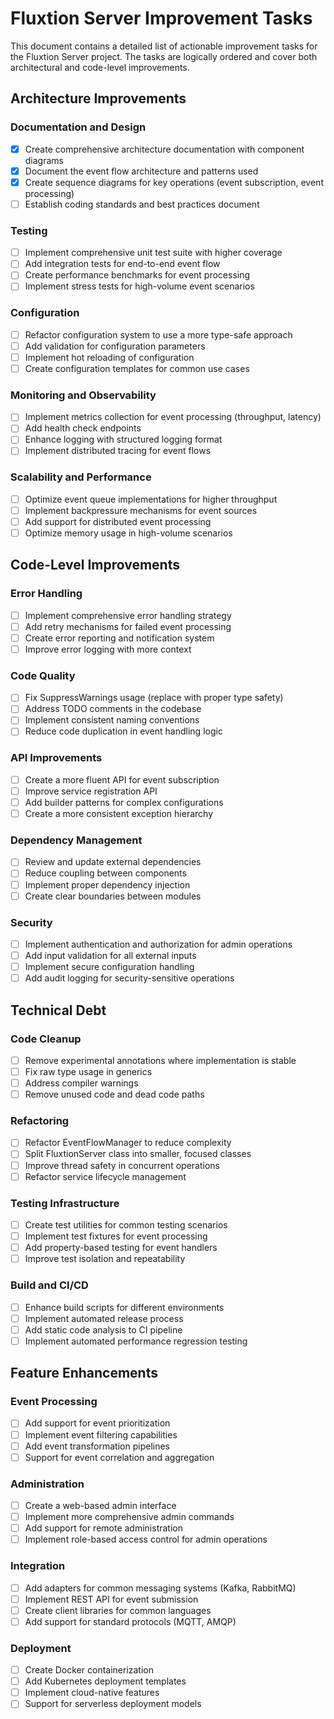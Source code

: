 # Fluxtion Server Improvement Tasks

This document contains a detailed list of actionable improvement tasks for the Fluxtion Server project. The tasks are logically ordered and cover both architectural and code-level improvements.

## Architecture Improvements

### Documentation and Design
- [x] Create comprehensive architecture documentation with component diagrams
- [x] Document the event flow architecture and patterns used
- [x] Create sequence diagrams for key operations (event subscription, event processing)
- [ ] Establish coding standards and best practices document

### Testing
- [ ] Implement comprehensive unit test suite with higher coverage
- [ ] Add integration tests for end-to-end event flow
- [ ] Create performance benchmarks for event processing
- [ ] Implement stress tests for high-volume event scenarios

### Configuration
- [ ] Refactor configuration system to use a more type-safe approach
- [ ] Add validation for configuration parameters
- [ ] Implement hot reloading of configuration
- [ ] Create configuration templates for common use cases

### Monitoring and Observability
- [ ] Implement metrics collection for event processing (throughput, latency)
- [ ] Add health check endpoints
- [ ] Enhance logging with structured logging format
- [ ] Implement distributed tracing for event flows

### Scalability and Performance
- [ ] Optimize event queue implementations for higher throughput
- [ ] Implement backpressure mechanisms for event sources
- [ ] Add support for distributed event processing
- [ ] Optimize memory usage in high-volume scenarios

## Code-Level Improvements

### Error Handling
- [ ] Implement comprehensive error handling strategy
- [ ] Add retry mechanisms for failed event processing
- [ ] Create error reporting and notification system
- [ ] Improve error logging with more context

### Code Quality
- [ ] Fix SuppressWarnings usage (replace with proper type safety)
- [ ] Address TODO comments in the codebase
- [ ] Implement consistent naming conventions
- [ ] Reduce code duplication in event handling logic

### API Improvements
- [ ] Create a more fluent API for event subscription
- [ ] Improve service registration API
- [ ] Add builder patterns for complex configurations
- [ ] Create a more consistent exception hierarchy

### Dependency Management
- [ ] Review and update external dependencies
- [ ] Reduce coupling between components
- [ ] Implement proper dependency injection
- [ ] Create clear boundaries between modules

### Security
- [ ] Implement authentication and authorization for admin operations
- [ ] Add input validation for all external inputs
- [ ] Implement secure configuration handling
- [ ] Add audit logging for security-sensitive operations

## Technical Debt

### Code Cleanup
- [ ] Remove experimental annotations where implementation is stable
- [ ] Fix raw type usage in generics
- [ ] Address compiler warnings
- [ ] Remove unused code and dead code paths

### Refactoring
- [ ] Refactor EventFlowManager to reduce complexity
- [ ] Split FluxtionServer class into smaller, focused classes
- [ ] Improve thread safety in concurrent operations
- [ ] Refactor service lifecycle management

### Testing Infrastructure
- [ ] Create test utilities for common testing scenarios
- [ ] Implement test fixtures for event processing
- [ ] Add property-based testing for event handlers
- [ ] Improve test isolation and repeatability

### Build and CI/CD
- [ ] Enhance build scripts for different environments
- [ ] Implement automated release process
- [ ] Add static code analysis to CI pipeline
- [ ] Implement automated performance regression testing

## Feature Enhancements

### Event Processing
- [ ] Add support for event prioritization
- [ ] Implement event filtering capabilities
- [ ] Add event transformation pipelines
- [ ] Support for event correlation and aggregation

### Administration
- [ ] Create a web-based admin interface
- [ ] Implement more comprehensive admin commands
- [ ] Add support for remote administration
- [ ] Implement role-based access control for admin operations

### Integration
- [ ] Add adapters for common messaging systems (Kafka, RabbitMQ)
- [ ] Implement REST API for event submission
- [ ] Create client libraries for common languages
- [ ] Add support for standard protocols (MQTT, AMQP)

### Deployment
- [ ] Create Docker containerization
- [ ] Add Kubernetes deployment templates
- [ ] Implement cloud-native features
- [ ] Support for serverless deployment models
